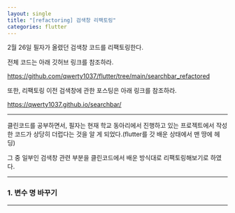 ```yaml
---
layout: single
title: "[refactoring] 검색창 리팩토링"
categories: flutter
---
```


2월 26일 필자가 올렸던 검색창 코드를 리팩토링한다.

전체 코드는 아래 깃허브 링크를 참조하라.

<https://github.com/qwerty1037/flutter/tree/main/searchbar_refactored>  

또한, 리팩토링 이전 검색창에 관한 포스팅은 아래 링크를 참조하라.

<https://qwerty1037.github.io/searchbar/>

---

클린코드를 공부하면서, 필자는 현재 학교 동아리에서 진행하고 있는 프로젝트에서 작성한 코드가 상당히 더럽다는 것을 알 게 되었다.(flutter를 갓 배운 상태에서 맨 땅에 헤딩)

그 중 일부인 검색창 관련 부분을 클린코드에서 배운 방식대로 리팩토링해보기로 하였다.

---

### 1. 변수 명 바꾸기

---


